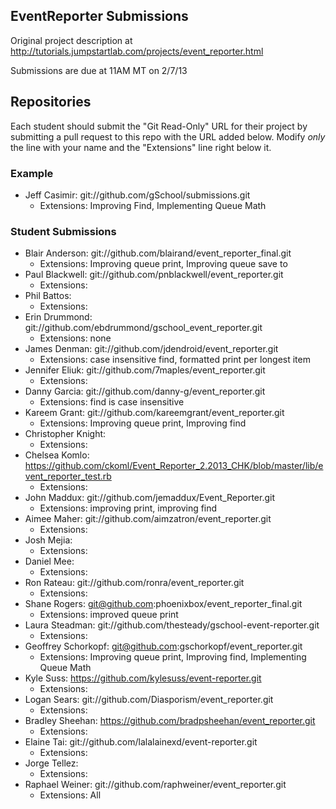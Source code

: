 ## EventReporter Submissions

Original project description at http://tutorials.jumpstartlab.com/projects/event_reporter.html

Submissions are due at 11AM MT on 2/7/13

## Repositories

Each student should submit the "Git Read-Only" URL for their project by submitting a pull request to this repo with the URL added below. Modify *only* the line with your name and the "Extensions" line right below it.

### Example

* Jeff Casimir: git://github.com/gSchool/submissions.git
  * Extensions: Improving Find, Implementing Queue Math

### Student Submissions

* Blair Anderson: git://github.com/blairand/event_reporter_final.git
  * Extensions: Improving queue print, Improving queue save to
* Paul Blackwell: git://github.com/pnblackwell/event_reporter.git
  * Extensions: 
* Phil Battos: 
  * Extensions: 
* Erin Drummond: git://github.com/ebdrummond/gschool_event_reporter.git
  * Extensions: none
* James Denman: git://github.com/jdendroid/event_reporter.git
  * Extensions: case insensitive find, formatted print per longest item
* Jennifer Eliuk: git://github.com/7maples/event_reporter.git
  * Extensions: 
* Danny Garcia: git://github.com/danny-g/event_reporter.git
  * Extensions: find is case insensitive
* Kareem Grant: git://github.com/kareemgrant/event_reporter.git
  * Extensions: Improving queue print, Improving find
* Christopher Knight: 
  * Extensions: 
* Chelsea Komlo: https://github.com/ckoml/Event_Reporter_2.2013_CHK/blob/master/lib/event_reporter_test.rb
  * Extensions: 
* John Maddux: git://github.com/jemaddux/Event_Reporter.git
  * Extensions: improving print, improving find 
* Aimee Maher: git://github.com/aimzatron/event_reporter.git
  * Extensions: 
* Josh Mejia: 
  * Extensions: 
* Daniel Mee: 
  * Extensions: 
* Ron Rateau: git://github.com/ronra/event_reporter.git
  * Extensions: 
* Shane Rogers: git@github.com:phoenixbox/event_reporter_final.git
  * Extensions: improved queue print
* Laura Steadman: git://github.com/thesteady/gschool-event-reporter.git
  * Extensions: 
* Geoffrey Schorkopf: git@github.com:gschorkopf/event_reporter.git
  * Extensions: Improving queue print, Improving find, Implementing Queue Math
* Kyle Suss: https://github.com/kylesuss/event-reporter.git
  * Extensions: 
* Logan Sears: git://github.com/Diasporism/event_reporter.git 
  * Extensions: 
* Bradley Sheehan: https://github.com/bradpsheehan/event_reporter.git
  * Extensions: 
* Elaine Tai: git://github.com/lalalainexd/event-reporter.git
  * Extensions: 
* Jorge Tellez: 
  * Extensions: 
* Raphael Weiner: git://github.com/raphweiner/event_reporter.git
  * Extensions: All
